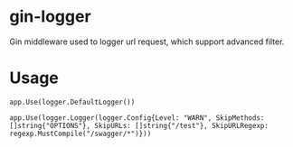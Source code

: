 # gin-logger
Gin middleware used to logger url request, which support advanced filter.

# Usage
```
app.Use(logger.DefaultLogger())
```
```
app.Use(logger.Logger(logger.Config{Level: "WARN", SkipMethods: []string{"OPTIONS"}, SkipURLs: []string{"/test"}, SkipURLRegexp: regexp.MustCompile("/swagger/*")}))
```
